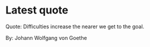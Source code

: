 # Latest quote 

Quote: Difficulties increase the nearer we get to the goal. 

By: Johann Wolfgang von Goethe